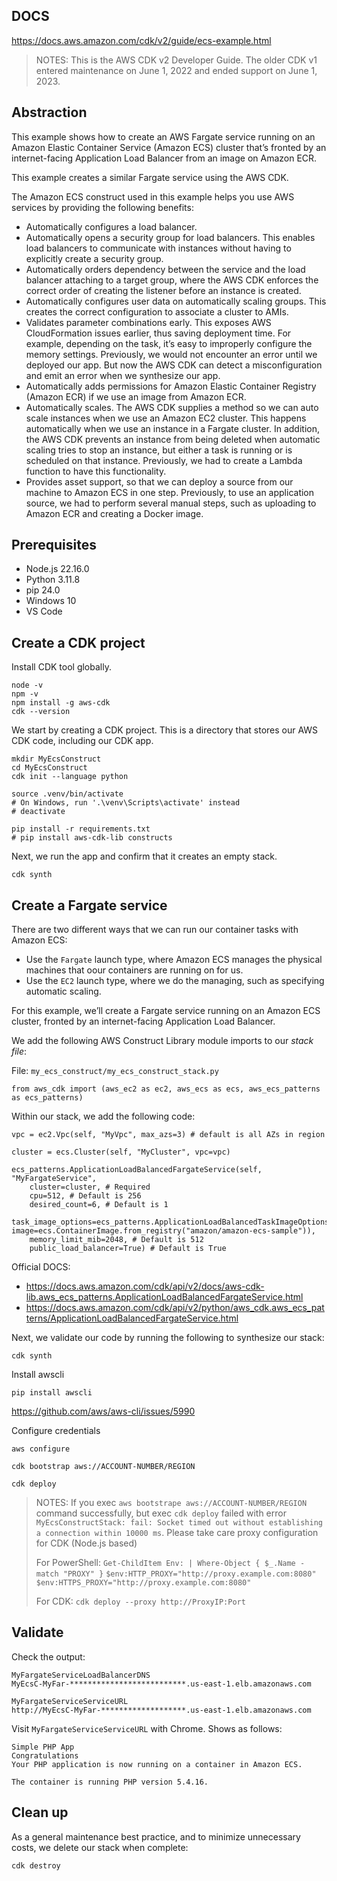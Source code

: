 ## DOCS

https://docs.aws.amazon.com/cdk/v2/guide/ecs-example.html

>NOTES: 
>This is the AWS CDK v2 Developer Guide. The older CDK v1 entered maintenance on June 1, 2022 and ended support on June 1, 2023.

## Abstraction
This example shows how to create an AWS Fargate service running on an Amazon Elastic Container Service (Amazon ECS) cluster that’s fronted by an internet-facing Application Load Balancer from an image on Amazon ECR.

This example creates a similar Fargate service using the AWS CDK.

The Amazon ECS construct used in this example helps you use AWS services by providing the following benefits:
- Automatically configures a load balancer.
- Automatically opens a security group for load balancers. This enables load balancers to communicate with instances without having to explicitly create a security group.
- Automatically orders dependency between the service and the load balancer attaching to a target group, where the AWS CDK enforces the correct order of creating the listener before an instance is created.
- Automatically configures user data on automatically scaling groups. This creates the correct configuration to associate a cluster to AMIs.
- Validates parameter combinations early. This exposes AWS CloudFormation issues earlier, thus saving deployment time. For example, depending on the task, it’s easy to improperly configure the memory settings. Previously, we would not encounter an error until we deployed our app. But now the AWS CDK can detect a misconfiguration and emit an error when we synthesize our app.
- Automatically adds permissions for Amazon Elastic Container Registry (Amazon ECR) if we use an image from Amazon ECR.
- Automatically scales. The AWS CDK supplies a method so we can auto scale instances when we use an Amazon EC2 cluster. This happens automatically when we use an instance in a Fargate cluster. In addition, the AWS CDK prevents an instance from being deleted when automatic scaling tries to stop an instance, but either a task is running or is scheduled on that instance. Previously, we had to create a Lambda function to have this functionality.
- Provides asset support, so that we can deploy a source from our machine to Amazon ECS in one step. Previously, to use an application source, we had to perform several manual steps, such as uploading to Amazon ECR and creating a Docker image.

## Prerequisites

- Node.js 22.16.0
- Python 3.11.8
- pip 24.0
- Windows 10
- VS Code
## Create a CDK project

Install CDK tool globally.
```shell
node -v
npm -v
npm install -g aws-cdk
cdk --version
```

We start by creating a CDK project. This is a directory that stores our AWS CDK code, including our CDK app.
```shell
mkdir MyEcsConstruct 
cd MyEcsConstruct 
cdk init --language python 

source .venv/bin/activate 
# On Windows, run '.\venv\Scripts\activate' instead 
# deactivate

pip install -r requirements.txt 
# pip install aws-cdk-lib constructs
```

Next, we run the app and confirm that it creates an empty stack.
```shell
cdk synth
```

## Create a Fargate service

There are two different ways that we can run our container tasks with Amazon ECS:
- Use the `Fargate` launch type, where Amazon ECS manages the physical machines that oour containers are running on for us.
- Use the `EC2` launch type, where we do the managing, such as specifying automatic scaling.

For this example, we’ll create a Fargate service running on an Amazon ECS cluster, fronted by an internet-facing Application Load Balancer.

We add the following AWS Construct Library module imports to our _stack file_:

File: `my_ecs_construct/my_ecs_construct_stack.py`
```
from aws_cdk import (aws_ec2 as ec2, aws_ecs as ecs, aws_ecs_patterns as ecs_patterns)
```

Within our stack, we add the following code:
```
vpc = ec2.Vpc(self, "MyVpc", max_azs=3) # default is all AZs in region 

cluster = ecs.Cluster(self, "MyCluster", vpc=vpc) 

ecs_patterns.ApplicationLoadBalancedFargateService(self, "MyFargateService",
    cluster=cluster, # Required 
    cpu=512, # Default is 256 
    desired_count=6, # Default is 1
    task_image_options=ecs_patterns.ApplicationLoadBalancedTaskImageOptions( image=ecs.ContainerImage.from_registry("amazon/amazon-ecs-sample")), 
    memory_limit_mib=2048, # Default is 512 
    public_load_balancer=True) # Default is True
```

Official DOCS:
- https://docs.aws.amazon.com/cdk/api/v2/docs/aws-cdk-lib.aws_ecs_patterns.ApplicationLoadBalancedFargateService.html
- https://docs.aws.amazon.com/cdk/api/v2/python/aws_cdk.aws_ecs_patterns/ApplicationLoadBalancedFargateService.html

Next, we validate our code by running the following to synthesize our stack:
```
cdk synth
```

Install awscli
```shell
pip install awscli
```
https://github.com/aws/aws-cli/issues/5990

Configure credentials
```shell
aws configure
```

```shell
cdk bootstrap aws://ACCOUNT-NUMBER/REGION
```

```shell
cdk deploy
```

>NOTES:
>If you exec `aws bootstrape aws://ACCOUNT-NUMBER/REGION` command successfully, but  exec `cdk deploy` failed with error `MyEcsConstructStack: fail: Socket timed out without establishing a connection within 10000 ms`. 
>Please take care proxy configuration for CDK (Node.js based) 
>
>For PowerShell:
>`Get-ChildItem Env: | Where-Object { $_.Name -match "PROXY" }`
>`$env:HTTP_PROXY="http://proxy.example.com:8080"`
>`$env:HTTPS_PROXY="http://proxy.example.com:8080"`
>
>For CDK:
>`cdk deploy --proxy http://ProxyIP:Port`




## Validate

Check the output:
```
MyFargateServiceLoadBalancerDNS
MyEcsC-MyFar-**************************.us-east-1.elb.amazonaws.com
```

```
MyFargateServiceServiceURL
http://MyEcsC-MyFar-*******************.us-east-1.elb.amazonaws.com
```

Visit `MyFargateServiceServiceURL` with Chrome. Shows as follows:
```
Simple PHP App
Congratulations
Your PHP application is now running on a container in Amazon ECS.

The container is running PHP version 5.4.16.
```

## Clean up

As a general maintenance best practice, and to minimize unnecessary costs, we delete our stack when complete:
```
cdk destroy
```
